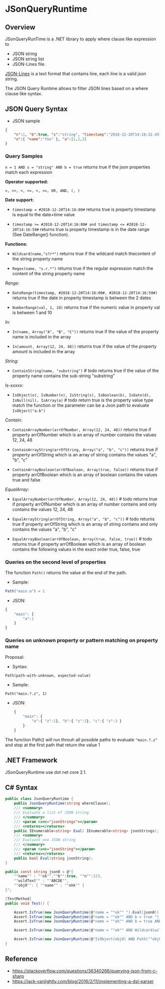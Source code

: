 # JSonQueryRuntime

## Overview

JSonQueryRunTime is a .NET library to apply where clause like expression to 
- JSON string
- JSON string list 
- JSON-Lines file.

[JSON-Lines](http://jsonlines.org/) is a text format that contains line, each line is a valid json string. 

The JSON Query Runtime allows to filter JSON lines based on a where clause like syntax.

## JSON Query Syntax

- JSON sample
```json
{ 
	"n":1, "b":true, "s":"string", "timestamp":"2018-12-20T14:16:32.4573737-05:00", 
	"o":{ "name":"foo" }, "a":[1,2,3] 
}
```
### Query Samples

`n = 1 AND s = "string" AND b = true` returns true if the json properties match each expression 

**Operator supported:** 

```
=, <>, <, <=, >, >=, OR, AND, (, )
```

**Date support:**

- `timestamp = #2018-12-20T14:16:00#` returns true is property timestamp is equal to the date+time value

- `timestamp >= #2018-12-20T14:16:00# and timestamp <= #2018-12-20T14:16:59#` returns true is property timestamp is in the date range (See DateRange() function).

**Functions:**

- `Wildcard(name,"s?r*")` returns true if the wildcard match thecontent of the string property name

- `Regex(name, "s.r.*")` returns true if the regular expression match the content of the string property name

*Range*:

- `DateRange(timestamp, #2018-12-20T14:16:00#, #2018-12-20T14:16:59#)` returns true if the date in property timestamp is between the 2 dates

- `NumberRange(val, 1, 10)` returns true if the numeric value in property val is between 1 and 10

*In*:

- `In(name, Array("A", "B", "C"))` returns true if the value of the property name is included in the array

- `In(amount, Array(12, 24, 48))` returns true if the value of the property amount is included in the array

*String*:

- `ContainString(name, "substring")` # todo returns true if the value of the property name contains the sub-string "substring"

*Is-xxxxx*:

- `IsObject(o), IsNumber(n), IsString(s), IsBoolean(b), IsDate(d), IsNull(nil), IsArray(a)` # todo return true is the property value type match the function or the parameter
can be a Json path to evaluate `IsObject("a.b")`

*Contain*:

- `ContainArrayNumber(arrOfNumber, Array(12, 24, 48))` returns true if property arrOfNumber which is an array of number contains the values 12, 24, 48

- `ContainArrayString(arrOfString, Array("a", "b", "c"))` returns true if property arrOfString which is an array of string contains the values "a", "b", "c"

- `ContainArrayBoolean(arrOfBoolean, Array(true, false))` returns true if property arrOfBoolean which is an array of boolean contains the values true and false

*EqualArray*:

- `EqualArrayNumber(arrOfNumber, Array(12, 24, 48))` # todo returns true if property arrOfNumber which is an array of number contains and only contains the values 12, 24, 48

- `EqualArrayString(arrOfString, Array("a", "b", "c"))` # todo returns true if property arrOfString which is an array of string contains and only contains the values "a", "b", "c"

- `EqualArrayBoolean(arrOfBoolean, Array(true, false, true))` # todo returns true if property arrOfBoolean which is an array of boolean contains the following values in the exact order true, false, true

### Queries on the second level of properties

The function `Path()` returns the value at the end of the path.
- Sample:
```js
Path("main.a") = 1
```
- JSON:
```js
{ 
	"main": { 
		"a":1 
	} 
}
```	

### Queries on unknown property or pattern matching on property name

Proposal:

- Syntax: 
```
Path(path-with-unknown, expected-value)
```
- Sample: 
```
Path("main.?.z", 1)
```
- JSON:
```js
	{ 
		"main": { 
			"a":{ "z":1}, "b":{ "z":2}, "c":{ "z":3 } 
		} 
	}
```
The function Path() will run throuh all possible paths to evaluate `"main.?.z"` and stop 
at the first path that return the value 1

## .NET Framework

JSonQueryRuntime use dot net core 2.1.

## C# Syntax

```cs
public class JsonQueryRuntime {
	public JsonQueryRuntime(string whereClause);
	/// <summary>
	/// Evaluate a list of JSON string
	/// </summary>
	/// <param name="jsonStrings"></param>
	/// <returns></returns>
	public IEnumerable<string> Eval( IEnumerable<string> jsonStrings);
	/// <summary>
	/// Evaluate one JSON string
	/// </summary>
	/// <param name="jsonString"></param>
	/// <returns></returns>	
	public bool Eval(string jsonString);
}
```
```cs
public const string json0 = @"{ 
	""name"" : ""ok"",""b"":true, ""n"":123, 
	""wildText"" : ""ABCDE"",
	""obj0"": { ""name"" : ""okk"" } 
}";

[TestMethod]
public void Test() {

	Assert.IsTrue(new JsonQueryRuntime(@"name = ""ok"" ").Eval(json0));
	Assert.IsTrue(new JsonQueryRuntime(@"name = ""ok"" AND b = true ").Eval(json0));
	Assert.IsTrue(new JsonQueryRuntime(@"name = ""ok"" AND b = true AND n = 123").Eval(json0));

	Assert.IsTrue(new JsonQueryRuntime(@"name = ""ok"" AND Wildcard(wildText, ""ABCDE"") ").Eval(json0));

	Assert.IsTrue(new JsonQueryRuntime(@"IsObject(obj0) AND Path(""obj0.name"")  = ""okk"" ").Eval(json0));
}
```

## Reference

* https://stackoverflow.com/questions/36340266/querying-json-from-c-sharp
* https://jack-vanlightly.com/blog/2016/2/11/implementing-a-dsl-parser

